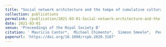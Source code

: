 ```yaml
---
title: "Social network architecture and the tempo of cumulative cultural evolution"
collection: publications
permalink: /publication/2021-03-01-Social-network-architecture-and-the-tempo-of-cumulative-cultural-evolution
date: 2021-03-01
venue: 'Proceedings of the Royal Society B'
citation: ' Mauricio Cantor*,  Michael Chimento*,  Simeon Smeele*,  Peng He,  Danai Papageorgiou,  Lucy Aplin,  Damien Farine, &quot;Social network architecture and the tempo of cumulative cultural evolution.&quot; Proceedings of the Royal Society B, 2021.'
paperurl: 'https://doi.org/10.1098/rspb.2020.3107'
---
```

